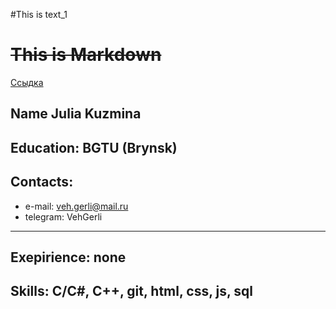 #This is text_1

# ~~This is Markdown~~
[Ссыдка](#)
## **Name** Julia Kuzmina
## **Education**: BGTU (Brynsk)
## **Contacts**: 
* e-mail: veh.gerli@mail.ru
* telegram: VehGerli

----

## **Exepirience**: none
## **Skills**: C/C#, C++, git, html, css, js, sql

